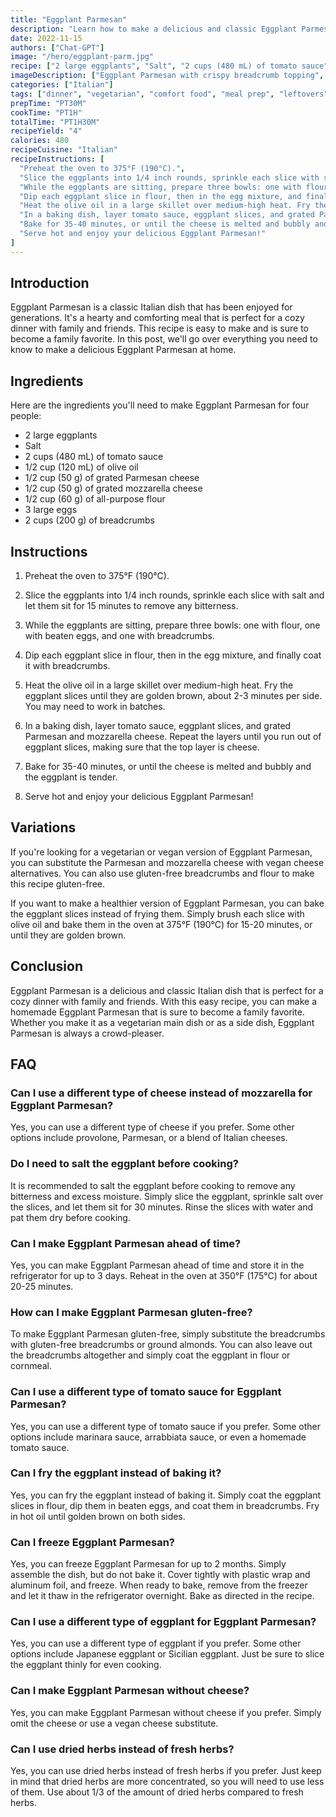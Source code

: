 ```yaml
---
title: "Eggplant Parmesan"
description: "Learn how to make a delicious and classic Eggplant Parmesan with this easy recipe. Perfect for a cozy dinner with family and friends!"
date: 2022-11-15
authors: ["Chat-GPT"]
image: "/hero/eggplant-parm.jpg"
recipe: ["2 large eggplants", "Salt", "2 cups (480 mL) of tomato sauce", "1/2 cup (120 mL) of olive oil", "1/2 cup (50 g) of grated Parmesan cheese", "1/2 cup (50 g) of grated mozzarella cheese", "1/2 cup (60 g) of all-purpose flour", "3 large eggs", "2 cups (200 g) of breadcrumbs"]
imageDescription: ["Eggplant Parmesan with crispy breadcrumb topping", "Baked to perfection", "Golden brown crust", "Delicious and cheesy"]
categories: ["Italian"]
tags: ["dinner", "vegetarian", "comfort food", "meal prep", "leftovers"]
prepTime: "PT30M"
cookTime: "PT1H"
totalTime: "PT1H30M"
recipeYield: "4"
calories: 480
recipeCuisine: "Italian"
recipeInstructions: [
  "Preheat the oven to 375°F (190°C).",
  "Slice the eggplants into 1/4 inch rounds, sprinkle each slice with salt and let them sit for 15 minutes to remove any bitterness.",
  "While the eggplants are sitting, prepare three bowls: one with flour, one with beaten eggs, and one with breadcrumbs.",
  "Dip each eggplant slice in flour, then in the egg mixture, and finally coat it with breadcrumbs.",
  "Heat the olive oil in a large skillet over medium-high heat. Fry the eggplant slices until they are golden brown, about 2-3 minutes per side. You may need to work in batches.",
  "In a baking dish, layer tomato sauce, eggplant slices, and grated Parmesan and mozzarella cheese. Repeat the layers until you run out of eggplant slices, making sure that the top layer is cheese.",
  "Bake for 35-40 minutes, or until the cheese is melted and bubbly and the eggplant is tender.",
  "Serve hot and enjoy your delicious Eggplant Parmesan!"
]
---
```


## Introduction

Eggplant Parmesan is a classic Italian dish that has been enjoyed for generations. It's a hearty and comforting meal that is perfect for a cozy dinner with family and friends. This recipe is easy to make and is sure to become a family favorite. In this post, we'll go over everything you need to know to make a delicious Eggplant Parmesan at home.

## Ingredients

Here are the ingredients you'll need to make Eggplant Parmesan for four people:

- 2 large eggplants
- Salt
- 2 cups (480 mL) of tomato sauce
- 1/2 cup (120 mL) of olive oil
- 1/2 cup (50 g) of grated Parmesan cheese
- 1/2 cup (50 g) of grated mozzarella cheese
- 1/2 cup (60 g) of all-purpose flour
- 3 large eggs
- 2 cups (200 g) of breadcrumbs

## Instructions

1. Preheat the oven to 375°F (190°C).

2. Slice the eggplants into 1/4 inch rounds, sprinkle each slice with salt and let them sit for 15 minutes to remove any bitterness.

3. While the eggplants are sitting, prepare three bowls: one with flour, one with beaten eggs, and one with breadcrumbs.

4. Dip each eggplant slice in flour, then in the egg mixture, and finally coat it with breadcrumbs.

5. Heat the olive oil in a large skillet over medium-high heat. Fry the eggplant slices until they are golden brown, about 2-3 minutes per side. You may need to work in batches.

6. In a baking dish, layer tomato sauce, eggplant slices, and grated Parmesan and mozzarella cheese. Repeat the layers until you run out of eggplant slices, making sure that the top layer is cheese.

7. Bake for 35-40 minutes, or until the cheese is melted and bubbly and the eggplant is tender.

8. Serve hot and enjoy your delicious Eggplant Parmesan!

## Variations

If you're looking for a vegetarian or vegan version of Eggplant Parmesan, you can substitute the Parmesan and mozzarella cheese with vegan cheese alternatives. You can also use gluten-free breadcrumbs and flour to make this recipe gluten-free.

If you want to make a healthier version of Eggplant Parmesan, you can bake the eggplant slices instead of frying them. Simply brush each slice with olive oil and bake them in the oven at 375°F (190°C) for 15-20 minutes, or until they are golden brown.

## Conclusion

Eggplant Parmesan is a delicious and classic Italian dish that is perfect for a cozy dinner with family and friends. With this easy recipe, you can make a homemade Eggplant Parmesan that is sure to become a family favorite. Whether you make it as a vegetarian main dish or as a side dish, Eggplant Parmesan is always a crowd-pleaser.

## FAQ

### Can I use a different type of cheese instead of mozzarella for Eggplant Parmesan?

Yes, you can use a different type of cheese if you prefer. Some other options include provolone, Parmesan, or a blend of Italian cheeses.

### Do I need to salt the eggplant before cooking?

It is recommended to salt the eggplant before cooking to remove any bitterness and excess moisture. Simply slice the eggplant, sprinkle salt over the slices, and let them sit for 30 minutes. Rinse the slices with water and pat them dry before cooking.

### Can I make Eggplant Parmesan ahead of time?

Yes, you can make Eggplant Parmesan ahead of time and store it in the refrigerator for up to 3 days. Reheat in the oven at 350°F (175°C) for about 20-25 minutes.

### How can I make Eggplant Parmesan gluten-free?

To make Eggplant Parmesan gluten-free, simply substitute the breadcrumbs with gluten-free breadcrumbs or ground almonds. You can also leave out the breadcrumbs altogether and simply coat the eggplant in flour or cornmeal.

### Can I use a different type of tomato sauce for Eggplant Parmesan?

Yes, you can use a different type of tomato sauce if you prefer. Some other options include marinara sauce, arrabbiata sauce, or even a homemade tomato sauce.

### Can I fry the eggplant instead of baking it?

Yes, you can fry the eggplant instead of baking it. Simply coat the eggplant slices in flour, dip them in beaten eggs, and coat them in breadcrumbs. Fry in hot oil until golden brown on both sides.

### Can I freeze Eggplant Parmesan?

Yes, you can freeze Eggplant Parmesan for up to 2 months. Simply assemble the dish, but do not bake it. Cover tightly with plastic wrap and aluminum foil, and freeze. When ready to bake, remove from the freezer and let it thaw in the refrigerator overnight. Bake as directed in the recipe.

### Can I use a different type of eggplant for Eggplant Parmesan?

Yes, you can use a different type of eggplant if you prefer. Some other options include Japanese eggplant or Sicilian eggplant. Just be sure to slice the eggplant thinly for even cooking.

### Can I make Eggplant Parmesan without cheese?

Yes, you can make Eggplant Parmesan without cheese if you prefer. Simply omit the cheese or use a vegan cheese substitute.

### Can I use dried herbs instead of fresh herbs?

Yes, you can use dried herbs instead of fresh herbs if you prefer. Just keep in mind that dried herbs are more concentrated, so you will need to use less of them. Use about 1/3 of the amount of dried herbs compared to fresh herbs.